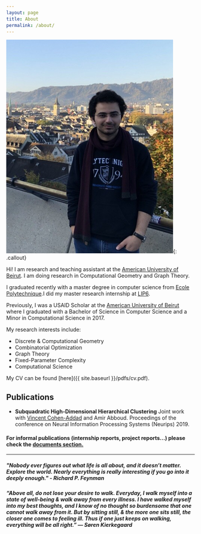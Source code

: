 ```yaml
---
layout: page
title: About
permalink: /about/
---
```


![Alt text](/images/me.png){: .callout}

Hi! I am research and teaching assistant at the [American University of Beirut](http://www.aub.edu.lb/). I am doing research in Computational Geometry and Graph Theory.

I graduated recently with a master degree in computer science from [Ecole Polytechnique](https://www.polytechnique.edu/).I did my master research internship at [LIP6](https://www.lip6.fr/recherche/team.php?acronyme=RO).

Previously, I was  a USAID Scholar at the [American University of Beirut](http://www.aub.edu.lb/) where I graduated with a Bachelor of Science in Computer Science and a Minor in Computational Science in 2017.

My research interests include:
* Discrete & Computational Geometry
* Combinatorial Optimization
* Graph Theory
* Fixed-Parameter Complexity
* Computational Science

My CV can be found [here]({{ site.baseurl }}/pdfs/cv.pdf).

## Publications
  * **Subquadratic High-Dimensional Hierarchical Clustering**
  Joint work with [Vincent Cohen-Addad](https://www.di.ens.fr/~vcohen/) and Amir Abboud.
Proceedings of the conference on Neural Information Processing Systems (Neurips) 2019.

#### For informal publications (internship reports, project reports...) please check the [documents section.](https://choudrouge4.github.io/documents/)

___

##### *"Nobody ever figures out what life is all about, and it doesn’t matter. Explore the world. Nearly everything is really interesting if you go into it deeply enough." - Richard P. Feynman*

##### *“Above all, do not lose your desire to walk. Everyday, I walk myself into a state of well-being & walk away from every illness. I have walked myself into my best thoughts, and I know of no thought so burdensome that one cannot walk away from it. But by sitting still, & the more one sits still, the closer one comes to feeling ill. Thus if one just keeps on walking, everything will be all right.” ― Søren Kierkegaard*
